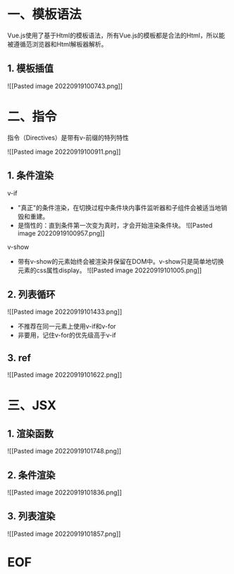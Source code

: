 # 一、模板语法

Vue.js使用了基于Html的模板语法，所有Vue.js的模板都是合法的Html，所以能被遵循范浏览器和Html解板器解析。

## 1. 模板插值

![[Pasted image 20220919100743.png]]

# 二、指令

指令（Directives）是带有v-前缀的特列特性

![[Pasted image 20220919100911.png]]


## 1. 条件渲染

v-if
- "真正"的条件渲染，在切换过程中条件块内事件监听器和子组件会被适当地销毁和重建。
- 是惰性的：直到条件第一次变为真时，才会开始渲染条件块。
![[Pasted image 20220919100957.png]]

v-show
- 带有v-show的元素始终会被渲染并保留在DOM中。v-show只是简单地切换元素的css属性display。
![[Pasted image 20220919101005.png]]

## 2. 列表循环

![[Pasted image 20220919101433.png]]

- 不推荐在同一元素上使用v-if和v-for
- 非要用，记住v-for的优先级高于v-if

## 3. ref

![[Pasted image 20220919101622.png]]


# 三、JSX

## 1. 渲染函数

![[Pasted image 20220919101748.png]]

## 2. 条件渲染

![[Pasted image 20220919101836.png]]

## 3. 列表渲染

![[Pasted image 20220919101857.png]]



# EOF

